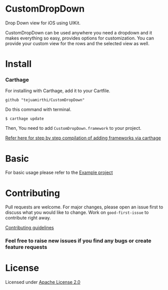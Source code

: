 # CustomDropDown

Drop Down view for iOS using UIKit.

CustomDropDown can be used anywhere you need a dropdown and it makes everything so easy, provides options for customization. You can provide your custom view for the rows and the selected view as well.

# Install

### Carthage
For installing with Carthage, add it to your Cartfile.

```
github "tejuamirthi/CustomDropDown"
```

Do this command with terminal.

```
$ carthage update
```

Then, You need to add `CustomDropDown.framework` to your project. 

[Refer here for step by step compilation of adding frameworks via carthage](https://github.com/Carthage/Carthage)


# Basic
For basic usage please refer to the [Example project](https://github.com/tejuamirthi/CustomDropDown/tree/main/Example)



# Contributing
Pull requests are welcome. For major changes, please open an issue first to discuss what you would like to change. Work on `good-first-issue` to contribute right away. 

[Contributing guidelines](https://github.com/tejuamirthi/CustomDropDown/blob/main/CONTRIBUTING.md)

### Feel free to raise new issues if you find any bugs or create feature requests

# License
Licensed under [Apache License 2.0
](https://github.com/tejuamirthi/CustomDropDown/blob/main/LICENSE)
